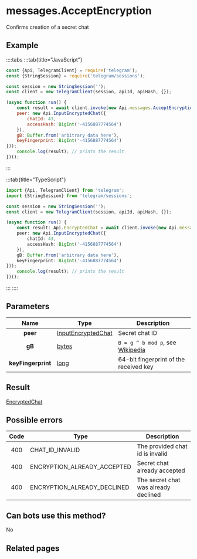 # messages.AcceptEncryption

Confirms creation of a secret chat



## Example

::::tabs
:::tab{title="JavaScript"}
```js
const {Api, TelegramClient} = require('telegram');
const {StringSession} = require('telegram/sessions');

const session = new StringSession('');
const client = new TelegramClient(session, apiId, apiHash, {});

(async function run() {
    const result = await client.invoke(new Api.messages.AcceptEncryption({
    peer: new Api.InputEncryptedChat({
        chatId: 43,
        accessHash: BigInt('-4156887774564')
    }),
    gB: Buffer.from('arbitrary data here'),
    keyFingerprint: BigInt('-4156887774564')
}));
    console.log(result); // prints the result
})();
```
:::

:::tab{title="TypeScript"}
```ts
import {Api, TelegramClient} from 'telegram';
import {StringSession} from 'telegram/sessions';

const session = new StringSession('');
const client = new TelegramClient(session, apiId, apiHash, {});

(async function run() {
    const result: Api.EncryptedChat = await client.invoke(new Api.messages.AcceptEncryption({
    peer: new Api.InputEncryptedChat({
        chatId: 43,
        accessHash: BigInt('-4156887774564')
    }),
    gB: Buffer.from('arbitrary data here'),
    keyFingerprint: BigInt('-4156887774564')
}));
    console.log(result); // prints the result
})();
```
:::
::::



## Parameters

| Name | Type | Description |
| :--: | ---- | ----------- |
| **peer** | [InputEncryptedChat](https://core.telegram.org/type/InputEncryptedChat) | Secret chat ID 
| **gB** | [bytes](https://core.telegram.org/type/bytes) | `B = g ^ b mod p`, see [Wikipedia](https://en.wikipedia.org/wiki/Diffie%E2%80%93Hellman_key_exchange) 
| **keyFingerprint** | [long](https://core.telegram.org/type/long) | 64-bit fingerprint of the received key 


## Result

[EncryptedChat](https://core.telegram.org/type/EncryptedChat)



## Possible errors

| Code | Type | Description |
| :--: | ---- | ----------- |
| 400 | CHAT\_ID\_INVALID | The provided chat id is invalid 
| 400 | ENCRYPTION\_ALREADY\_ACCEPTED | Secret chat already accepted 
| 400 | ENCRYPTION\_ALREADY\_DECLINED | The secret chat was already declined 


## Can bots use this method?

No

## Related pages


